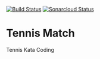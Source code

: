 [![Build Status](https://travis-ci.org/artjcod/TennisMatch.svg?branch=master)](https://travis-ci.org/artjcod/TennisMatch)
[![Sonarcloud Status](https://sonarcloud.io/api/project_badges/measure?project=com.lapots.breed.judge:judge-rule-engine&metric=alert_status)](https://sonarcloud.io/dashboard?id=com.lapots.breed.judge:judge-rule-engine)

# Tennis Match
Tennis Kata Coding
